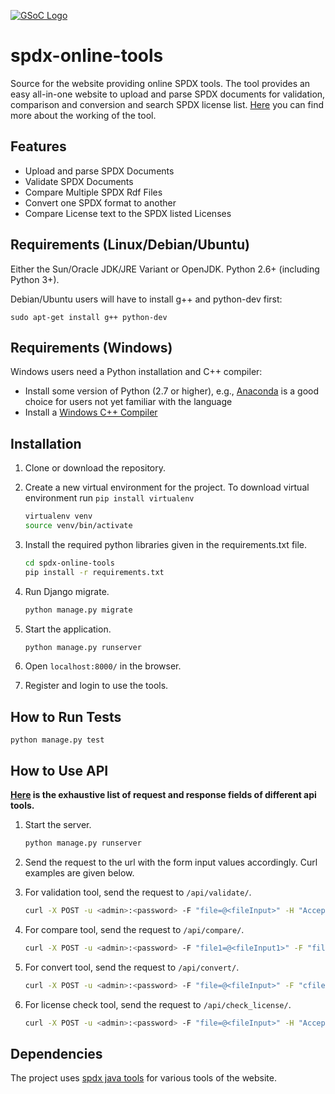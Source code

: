 [![GSoC Logo](https://developers.google.com/open-source/gsoc/resources/downloads/GSoC-logo-horizontal.svg)](https://summerofcode.withgoogle.com/projects/#5747767629578240)
# spdx-online-tools
Source for the website providing online SPDX tools.
The tool provides an easy all-in-one website to upload and parse SPDX documents for validation, comparison and conversion and search SPDX license list.
[Here](https://github.com/spdx/spdx-online-tools/wiki/Online-SPDX-Tool,-Google-Summer-of-Code-2017) you can find more about the working of the tool.

## Features
* Upload and parse SPDX Documents
* Validate SPDX Documents
* Compare Multiple SPDX Rdf Files
* Convert one SPDX format to another
* Compare License text to the SPDX listed Licenses

## Requirements (Linux/Debian/Ubuntu)  

Either the Sun/Oracle JDK/JRE Variant or OpenJDK. Python 2.6+ (including Python 3+).  

Debian/Ubuntu users will have to install g++ and python-dev first:  
```
sudo apt-get install g++ python-dev
```

## Requirements (Windows)  

Windows users need a Python installation and C++ compiler:

* Install some version of Python (2.7 or higher), e.g., [Anaconda](https://www.continuum.io/downloads) is a good choice for users not yet familiar with the language
* Install a [Windows C++ Compiler](http://landinghub.visualstudio.com/visual-cpp-build-tools)


## Installation
1. Clone or download the repository. 
2. Create a new virtual environment for the project. To download virtual environment run ```pip install virtualenv```
    ```bash
    virtualenv venv
    source venv/bin/activate
    ```
3. Install the required python libraries given in the requirements.txt file.
    ```bash
    cd spdx-online-tools
    pip install -r requirements.txt
    ```
4. Run Django migrate.
    
    ```bash
    python manage.py migrate
    ```
5. Start the application.
    ```bash
    python manage.py runserver
    ```
6. Open `localhost:8000/` in the browser.

7. Register and login to use the tools.
    
## How to Run Tests
    
```
python manage.py test
```

## How to Use API

**[Here](https://github.com/spdx/spdx-online-tools/wiki/REST-API-Fields-Request-and-Response) is the exhaustive list of request and response fields of different api tools.**

1. Start the server.
    ```bash
    python manage.py runserver
    ```
2. Send the request to the url with the form input values accordingly. Curl examples are given below.

3. For validation tool, send the request to `/api/validate/`.
    ```bash
    curl -X POST -u <admin>:<password> -F "file=@<fileInput>" -H "Accept: application/json" http://localhost:8000/api/validate/ | json_pp
    ```
4. For compare tool, send the request to `/api/compare/`.
    ```bash
    curl -X POST -u <admin>:<password> -F "file1=@<fileInput1>" -F "file2=<fileInput2>" -F "rfilename=<resultFileName>" -H "Accept: application/json" http://localhost:8000/api/compare/ | json_pp
    ```
5. For convert tool, send the request to `/api/convert/`.
    ```bash
    curl -X POST -u <admin>:<password> -F "file=@<fileInput>" -F "cfilename=<resultFileNameWithExtension>" -F "from_format=<convertFrom>" -F "to_format=<convertTo>" -H "Accept: application/json" http://localhost:8000/api/convert/ | json_pp
    ```
6. For license check tool, send the request to `/api/check_license/`.
    ```bash
    curl -X POST -u <admin>:<password> -F "file=@<fileInput>" -H "Accept: application/json" http://localhost:8000/api/check_license/ | json_pp
    ```

## Dependencies
The project uses [spdx java tools](https://github.com/spdx/tools/) for various tools of the website.
